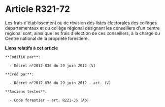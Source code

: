 # Article R321-72

Les frais d'établissement ou de révision des listes électorales des collèges départementaux et du collège régional désignant
les conseillers d'un centre régional sont, ainsi que les frais d'élection de ces conseillers, à la charge du Centre national
de la propriété forestière.

**Liens relatifs à cet article**

	**Codifié par**:

	  - Décret n°2012-836 du 29 juin 2012 (V)

	**Créé par**:

	  - Décret n°2012-836 du 29 juin 2012 - art. (V)

	**Anciens textes**:

	  - Code forestier - art. R221-36 (Ab)
